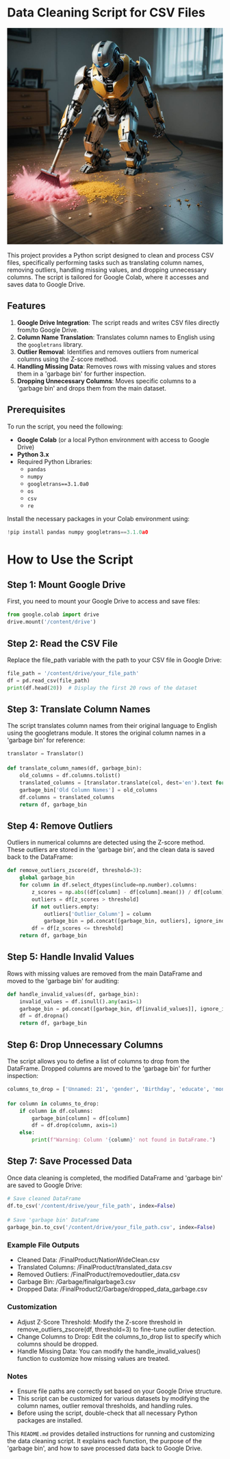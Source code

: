 # Data Cleaning Script for CSV Files
![RobotClean](RobotClean.png)


This project provides a Python script designed to clean and process CSV files, specifically performing tasks such as translating column names, removing outliers, handling missing values, and dropping unnecessary columns. The script is tailored for Google Colab, where it accesses and saves data to Google Drive.

## Features

1. **Google Drive Integration**: The script reads and writes CSV files directly from/to Google Drive.
2. **Column Name Translation**: Translates column names to English using the `googletrans` library.
3. **Outlier Removal**: Identifies and removes outliers from numerical columns using the Z-score method.
4. **Handling Missing Data**: Removes rows with missing values and stores them in a 'garbage bin' for further inspection.
5. **Dropping Unnecessary Columns**: Moves specific columns to a 'garbage bin' and drops them from the main dataset.

## Prerequisites

To run the script, you need the following:

- **Google Colab** (or a local Python environment with access to Google Drive)
- **Python 3.x**
- Required Python Libraries:
  - `pandas`
  - `numpy`
  - `googletrans==3.1.0a0`
  - `os`
  - `csv`
  - `re`

Install the necessary packages in your Colab environment using:

```python
!pip install pandas numpy googletrans==3.1.0a0
```

# How to Use the Script
## Step 1: Mount Google Drive
First, you need to mount your Google Drive to access and save files:

```python
from google.colab import drive
drive.mount('/content/drive')
```
## Step 2: Read the CSV File
Replace the file_path variable with the path to your CSV file in Google Drive:

```python
file_path = '/content/drive/your_file_path'
df = pd.read_csv(file_path)
print(df.head(20))  # Display the first 20 rows of the dataset
```

## Step 3: Translate Column Names
The script translates column names from their original language to English using the googletrans module. It stores the original column names in a 'garbage bin' for reference:

```python
translator = Translator()

def translate_column_names(df, garbage_bin):
    old_columns = df.columns.tolist()
    translated_columns = [translator.translate(col, dest='en').text for col in old_columns]
    garbage_bin['Old Column Names'] = old_columns
    df.columns = translated_columns
    return df, garbage_bin
```
## Step 4: Remove Outliers
Outliers in numerical columns are detected using the Z-score method. These outliers are stored in the 'garbage bin', and the clean data is saved back to the DataFrame:

```python
def remove_outliers_zscore(df, threshold=3):
    global garbage_bin
    for column in df.select_dtypes(include=np.number).columns:
        z_scores = np.abs((df[column] - df[column].mean()) / df[column].std())
        outliers = df[z_scores > threshold]
        if not outliers.empty:
            outliers['Outlier_Column'] = column
            garbage_bin = pd.concat([garbage_bin, outliers], ignore_index=True)
        df = df[z_scores <= threshold]
    return df, garbage_bin
```
## Step 5: Handle Invalid Values
Rows with missing values are removed from the main DataFrame and moved to the 'garbage bin' for auditing:

```python
def handle_invalid_values(df, garbage_bin):
    invalid_values = df.isnull().any(axis=1)
    garbage_bin = pd.concat([garbage_bin, df[invalid_values]], ignore_index=True)
    df = df.dropna()
    return df, garbage_bin
```

## Step 6: Drop Unnecessary Columns
The script allows you to define a list of columns to drop from the DataFrame. Dropped columns are moved to the 'garbage bin' for further inspection:

```python
columns_to_drop = ['Unnamed: 21', 'gender', 'Birthday', 'educate', 'monthly salary', 'cell phone', 'address', 'City', 'marriage', 'Province', 'BRAND', 'car model', 'color', 'car series', 'post code', 'industry']

for column in columns_to_drop:
    if column in df.columns:
        garbage_bin[column] = df[column]
        df = df.drop(column, axis=1)
    else:
        print(f"Warning: Column '{column}' not found in DataFrame.")
```

## Step 7: Save Processed Data
Once data cleaning is completed, the modified DataFrame and 'garbage bin' are saved to Google Drive:

```python
# Save cleaned DataFrame
df.to_csv('/content/drive/your_file_path', index=False)

# Save 'garbage bin' DataFrame
garbage_bin.to_csv('/content/drive/your_file_path.csv', index=False)
```

### Example File Outputs
- Cleaned Data: /FinalProduct/NationWideClean.csv
- Translated Columns: /FinalProduct/translated_data.csv
- Removed Outliers: /FinalProduct/removedoutlier_data.csv
- Garbage Bin: /Garbage/finalgarbage3.csv
- Dropped Data: /FinalProduct2/Garbage/dropped_data_garbage.csv

### Customization
- Adjust Z-Score Threshold: Modify the Z-score threshold in remove_outliers_zscore(df, threshold=3) to fine-tune outlier detection.
- Change Columns to Drop: Edit the columns_to_drop list to specify which columns should be dropped.
- Handle Missing Data: You can modify the handle_invalid_values() function to customize how missing values are treated.

### Notes
- Ensure file paths are correctly set based on your Google Drive structure.
- This script can be customized for various datasets by modifying the column names, outlier removal thresholds, and handling rules.
- Before using the script, double-check that all necessary Python packages are installed.

This `README.md` provides detailed instructions for running and customizing the data cleaning script. It explains each function, the purpose of the 'garbage bin', and how to save processed data back to Google Drive.

